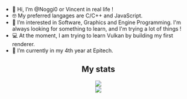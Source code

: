 - 👋 Hi, I’m @Noggi0 or Vincent in real life !
- 🤓 My preferred langages are C/C++ and JavaScript.
- 👀 I’m interested in Software, Graphics and Engine Programming. I'm always looking for something to learn, and I'm trying a lot of things !
- 💻 At the moment, I am trying to learn Vulkan by building my first renderer.
- 🌱 I’m currently in my 4th year at Epitech.

<h2 align="center">My stats</h2> 
<p align="center">
  <img src="https://github-readme-stats.vercel.app/api?username=Noggi0&show_icons=true&theme=synthwave&hide_title=true&include_all_commits=true" /><br>
  <img src="https://github-readme-stats-zeta-wine.vercel.app/api/top-langs/?username=Noggi0&hide=makefile&theme=synthwave"><br>
</p>

<!---
Noggi0/Noggi0 is a ✨ special ✨ repository because its `README.md` (this file) appears on your GitHub profile.
You can click the Preview link to take a look at your changes.
--->
